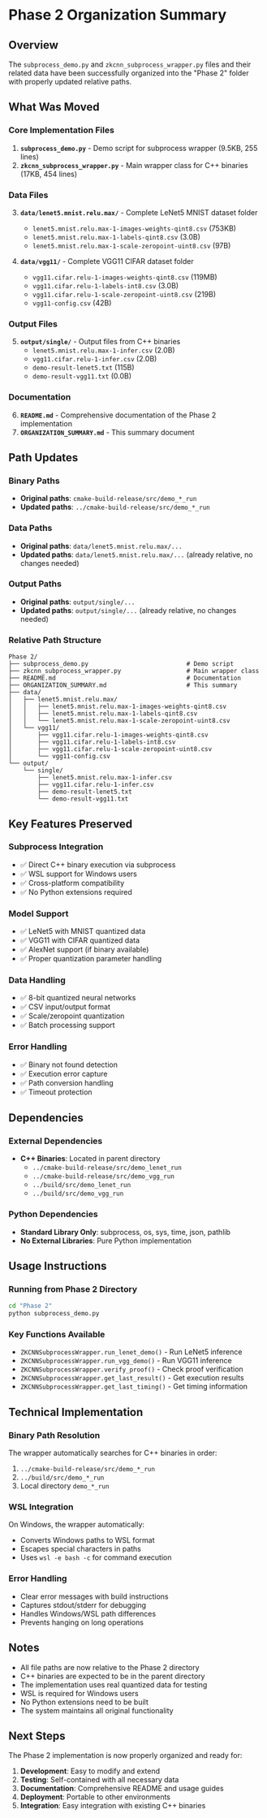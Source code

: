 # Phase 2 Organization Summary

## Overview

The `subprocess_demo.py` and `zkcnn_subprocess_wrapper.py` files and their related data have been successfully organized into the "Phase 2" folder with properly updated relative paths.

## What Was Moved

### Core Implementation Files
1. **`subprocess_demo.py`** - Demo script for subprocess wrapper (9.5KB, 255 lines)
2. **`zkcnn_subprocess_wrapper.py`** - Main wrapper class for C++ binaries (17KB, 454 lines)

### Data Files
3. **`data/lenet5.mnist.relu.max/`** - Complete LeNet5 MNIST dataset folder
   - `lenet5.mnist.relu.max-1-images-weights-qint8.csv` (753KB)
   - `lenet5.mnist.relu.max-1-labels-qint8.csv` (3.0B)
   - `lenet5.mnist.relu.max-1-scale-zeropoint-uint8.csv` (97B)

4. **`data/vgg11/`** - Complete VGG11 CIFAR dataset folder
   - `vgg11.cifar.relu-1-images-weights-qint8.csv` (119MB)
   - `vgg11.cifar.relu-1-labels-int8.csv` (3.0B)
   - `vgg11.cifar.relu-1-scale-zeropoint-uint8.csv` (219B)
   - `vgg11-config.csv` (42B)

### Output Files
5. **`output/single/`** - Output files from C++ binaries
   - `lenet5.mnist.relu.max-1-infer.csv` (2.0B)
   - `vgg11.cifar.relu-1-infer.csv` (2.0B)
   - `demo-result-lenet5.txt` (115B)
   - `demo-result-vgg11.txt` (0.0B)

### Documentation
6. **`README.md`** - Comprehensive documentation of the Phase 2 implementation
7. **`ORGANIZATION_SUMMARY.md`** - This summary document

## Path Updates

### Binary Paths
- **Original paths**: `cmake-build-release/src/demo_*_run`
- **Updated paths**: `../cmake-build-release/src/demo_*_run`

### Data Paths
- **Original paths**: `data/lenet5.mnist.relu.max/...`
- **Updated paths**: `data/lenet5.mnist.relu.max/...` (already relative, no changes needed)

### Output Paths
- **Original paths**: `output/single/...`
- **Updated paths**: `output/single/...` (already relative, no changes needed)

### Relative Path Structure
```
Phase 2/
├── subprocess_demo.py                           # Demo script
├── zkcnn_subprocess_wrapper.py                  # Main wrapper class
├── README.md                                    # Documentation
├── ORGANIZATION_SUMMARY.md                      # This summary
├── data/
│   ├── lenet5.mnist.relu.max/
│   │   ├── lenet5.mnist.relu.max-1-images-weights-qint8.csv
│   │   ├── lenet5.mnist.relu.max-1-labels-qint8.csv
│   │   └── lenet5.mnist.relu.max-1-scale-zeropoint-uint8.csv
│   └── vgg11/
│       ├── vgg11.cifar.relu-1-images-weights-qint8.csv
│       ├── vgg11.cifar.relu-1-labels-int8.csv
│       ├── vgg11.cifar.relu-1-scale-zeropoint-uint8.csv
│       └── vgg11-config.csv
└── output/
    └── single/
        ├── lenet5.mnist.relu.max-1-infer.csv
        ├── vgg11.cifar.relu-1-infer.csv
        ├── demo-result-lenet5.txt
        └── demo-result-vgg11.txt
```

## Key Features Preserved

### Subprocess Integration
- ✅ Direct C++ binary execution via subprocess
- ✅ WSL support for Windows users
- ✅ Cross-platform compatibility
- ✅ No Python extensions required

### Model Support
- ✅ LeNet5 with MNIST quantized data
- ✅ VGG11 with CIFAR quantized data
- ✅ AlexNet support (if binary available)
- ✅ Proper quantization parameter handling

### Data Handling
- ✅ 8-bit quantized neural networks
- ✅ CSV input/output format
- ✅ Scale/zeropoint quantization
- ✅ Batch processing support

### Error Handling
- ✅ Binary not found detection
- ✅ Execution error capture
- ✅ Path conversion handling
- ✅ Timeout protection

## Dependencies

### External Dependencies
- **C++ Binaries**: Located in parent directory
  - `../cmake-build-release/src/demo_lenet_run`
  - `../cmake-build-release/src/demo_vgg_run`
  - `../build/src/demo_lenet_run`
  - `../build/src/demo_vgg_run`

### Python Dependencies
- **Standard Library Only**: subprocess, os, sys, time, json, pathlib
- **No External Libraries**: Pure Python implementation

## Usage Instructions

### Running from Phase 2 Directory
```bash
cd "Phase 2"
python subprocess_demo.py
```

### Key Functions Available
- `ZKCNNSubprocessWrapper.run_lenet_demo()` - Run LeNet5 inference
- `ZKCNNSubprocessWrapper.run_vgg_demo()` - Run VGG11 inference
- `ZKCNNSubprocessWrapper.verify_proof()` - Check proof verification
- `ZKCNNSubprocessWrapper.get_last_result()` - Get execution results
- `ZKCNNSubprocessWrapper.get_last_timing()` - Get timing information

## Technical Implementation

### Binary Path Resolution
The wrapper automatically searches for C++ binaries in order:
1. `../cmake-build-release/src/demo_*_run`
2. `../build/src/demo_*_run`
3. Local directory `demo_*_run`

### WSL Integration
On Windows, the wrapper automatically:
- Converts Windows paths to WSL format
- Escapes special characters in paths
- Uses `wsl -e bash -c` for command execution

### Error Handling
- Clear error messages with build instructions
- Captures stdout/stderr for debugging
- Handles Windows/WSL path differences
- Prevents hanging on long operations

## Notes

- All file paths are now relative to the Phase 2 directory
- C++ binaries are expected to be in the parent directory
- The implementation uses real quantized data for testing
- WSL is required for Windows users
- No Python extensions need to be built
- The system maintains all original functionality

## Next Steps

The Phase 2 implementation is now properly organized and ready for:
1. **Development**: Easy to modify and extend
2. **Testing**: Self-contained with all necessary data
3. **Documentation**: Comprehensive README and usage guides
4. **Deployment**: Portable to other environments
5. **Integration**: Easy integration with existing C++ binaries


